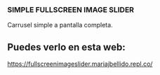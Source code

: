 ### SIMPLE FULLSCREEN IMAGE SLIDER 

Carrusel  simple a pantalla completa.


## Puedes verlo en esta web:

https://fullscreenimageslider.mariajbellido.repl.co/


